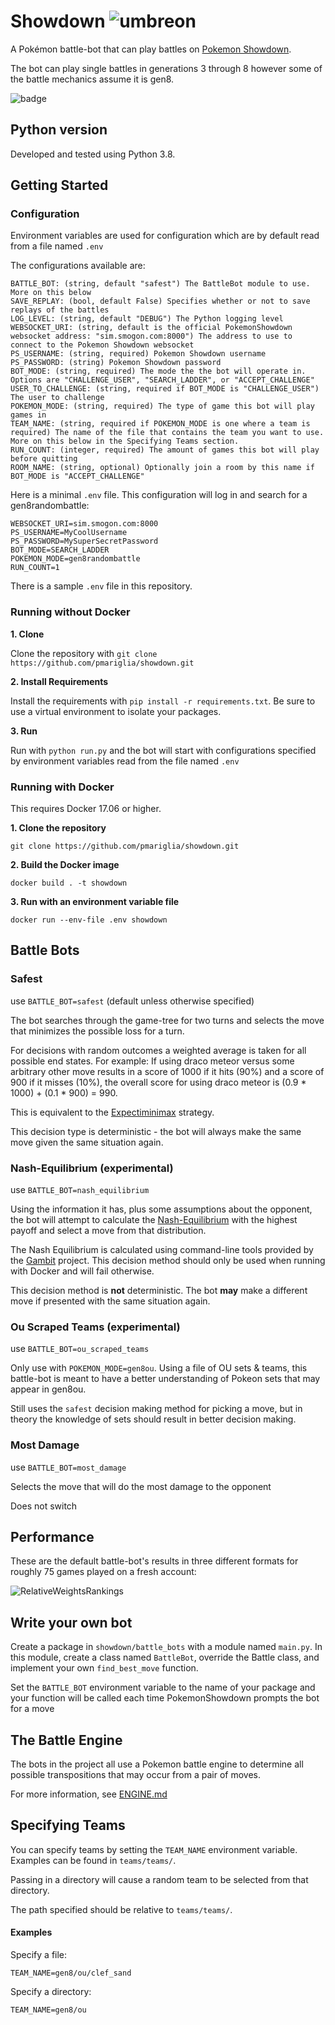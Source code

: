 # Showdown  ![umbreon](https://play.pokemonshowdown.com/sprites/xyani/umbreon.gif)
A Pokémon battle-bot that can play battles on [Pokemon Showdown](https://pokemonshowdown.com/).

The bot can play single battles in generations 3 through 8 however some of the battle mechanics assume it is gen8.

![badge](https://github.com/pmariglia/showdown/actions/workflows/pythonapp.yml/badge.svg)

## Python version
Developed and tested using Python 3.8.

## Getting Started

### Configuration
Environment variables are used for configuration which are by default read from a file named `.env`

The configurations available are:
```
BATTLE_BOT: (string, default "safest") The BattleBot module to use. More on this below
SAVE_REPLAY: (bool, default False) Specifies whether or not to save replays of the battles
LOG_LEVEL: (string, default "DEBUG") The Python logging level 
WEBSOCKET_URI: (string, default is the official PokemonShowdown websocket address: "sim.smogon.com:8000") The address to use to connect to the Pokemon Showdown websocket 
PS_USERNAME: (string, required) Pokemon Showdown username
PS_PASSWORD: (string) Pokemon Showdown password 
BOT_MODE: (string, required) The mode the the bot will operate in. Options are "CHALLENGE_USER", "SEARCH_LADDER", or "ACCEPT_CHALLENGE"
USER_TO_CHALLENGE: (string, required if BOT_MODE is "CHALLENGE_USER") The user to challenge
POKEMON_MODE: (string, required) The type of game this bot will play games in
TEAM_NAME: (string, required if POKEMON_MODE is one where a team is required) The name of the file that contains the team you want to use. More on this below in the Specifying Teams section.
RUN_COUNT: (integer, required) The amount of games this bot will play before quitting
ROOM_NAME: (string, optional) Optionally join a room by this name if BOT_MODE is "ACCEPT_CHALLENGE"
```

Here is a minimal `.env` file. This configuration will log in and search for a gen8randombattle:
```
WEBSOCKET_URI=sim.smogon.com:8000
PS_USERNAME=MyCoolUsername
PS_PASSWORD=MySuperSecretPassword
BOT_MODE=SEARCH_LADDER
POKEMON_MODE=gen8randombattle
RUN_COUNT=1
```

There is a sample `.env` file in this repository.

### Running without Docker

**1. Clone**

Clone the repository with `git clone https://github.com/pmariglia/showdown.git`

**2. Install Requirements**

Install the requirements with `pip install -r requirements.txt`.
Be sure to use a virtual environment to isolate your packages.

**3. Run**

Run with `python run.py` and the bot will start with configurations
specified by environment variables read from the file named `.env`

### Running with Docker
This requires Docker 17.06 or higher.

**1. Clone the repository**

`git clone https://github.com/pmariglia/showdown.git`

**2. Build the Docker image**

`docker build . -t showdown`

**3. Run with an environment variable file**

`docker run --env-file .env showdown`

## Battle Bots

### Safest
use `BATTLE_BOT=safest` (default unless otherwise specified)

The bot searches through the game-tree for two turns and selects the move that minimizes the possible loss for a turn.

For decisions with random outcomes a weighted average is taken for all possible end states.
For example: If using draco meteor versus some arbitrary other move results in a score of 1000 if it hits (90%) and a score of 900 if it misses (10%), the overall score for using
draco meteor is (0.9 * 1000) + (0.1 * 900) = 990.

This is equivalent to the [Expectiminimax](https://en.wikipedia.org/wiki/Expectiminimax) strategy.

This decision type is deterministic - the bot will always make the same move given the same situation again.

### Nash-Equilibrium (experimental)
use `BATTLE_BOT=nash_equilibrium`

Using the information it has, plus some assumptions about the opponent, the bot will attempt to calculate the [Nash-Equilibrium](https://en.wikipedia.org/wiki/Nash_equilibrium) with the highest payoff
and select a move from that distribution.

The Nash Equilibrium is calculated using command-line tools provided by the [Gambit](http://www.gambit-project.org/) project.
This decision method should only be used when running with Docker and will fail otherwise.

This decision method is **not** deterministic. The bot **may** make a different move if presented with the same situation again.

### Ou Scraped Teams (experimental)

use `BATTLE_BOT=ou_scraped_teams`

Only use with `POKEMON_MODE=gen8ou`. Using a file of OU sets & teams, this battle-bot is meant to have a better
understanding of Pokeon sets that may appear in gen8ou.

Still uses the `safest` decision making method for picking a move, but in theory the knowledge of sets should
result in better decision making.

### Most Damage
use `BATTLE_BOT=most_damage`

Selects the move that will do the most damage to the opponent

Does not switch

## Performance

These are the default battle-bot's results in three different formats for roughly 75 games played on a fresh account:

![RelativeWeightsRankings](https://i.imgur.com/eNpIlVg.png)

## Write your own bot
Create a package in `showdown/battle_bots` with a module named `main.py`. In this module, create a class named `BattleBot`, override the Battle class, and implement your own `find_best_move` function.

Set the `BATTLE_BOT` environment variable to the name of your package and your function will be called each time PokemonShowdown prompts the bot for a move

## The Battle Engine
The bots in the project all use a Pokemon battle engine to determine all possible transpositions that may occur from a pair of moves.

For more information, see [ENGINE.md](https://github.com/pmariglia/showdown/blob/master/ENGINE.md) 

## Specifying Teams
You can specify teams by setting the `TEAM_NAME` environment variable.
Examples can be found in `teams/teams/`.

Passing in a directory will cause a random team to be selected from that directory.

The path specified should be relative to `teams/teams/`.

#### Examples

Specify a file:
```
TEAM_NAME=gen8/ou/clef_sand
```

Specify a directory:
```
TEAM_NAME=gen8/ou
```

